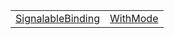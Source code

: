 |                                                                                                  |                                                                                     |
| ------------------------------------------------------------------------------------------------ | ----------------------------------------------------------------------------------- |
| [SignalableBinding](/runtime/resources/binding-behaviors/typealias/signals/signalablebinding.md) | [WithMode](/runtime/resources/binding-behaviors/typealias/binding-mode/withmode.md) |
